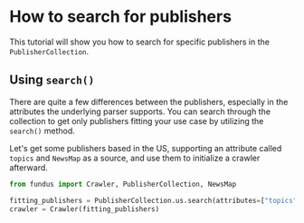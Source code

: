 # How to search for publishers

This tutorial will show you how to search for specific publishers in the `PublisherCollection`.

## Using `search()`

There are quite a few differences between the publishers, especially in the attributes the underlying parser supports.
You can search through the collection to get only publishers fitting your use case by utilizing the `search()` method.

Let's get some publishers based in the US, supporting an attribute called `topics` and `NewsMap` as a source, and use
them to initialize a crawler afterward.

````python
from fundus import Crawler, PublisherCollection, NewsMap

fitting_publishers = PublisherCollection.us.search(attributes=["topics"], source_types=[NewsMap])
crawler = Crawler(fitting_publishers)
````
